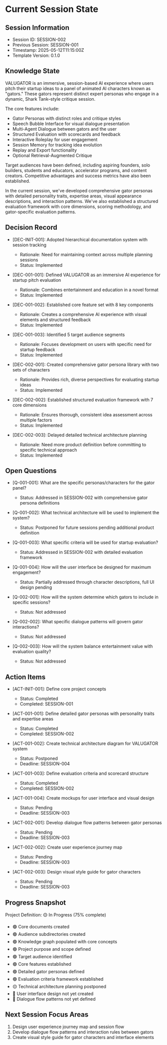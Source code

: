 # Current Session State

## Session Information
- Session ID: SESSION-002
- Previous Session: SESSION-001
- Timestamp: 2025-05-12T11:15:00Z
- Template Version: 0.1.0

## Knowledge State
VALUGATOR is an immersive, session-based AI experience where users pitch their startup ideas to a panel of animated AI characters known as "gators." These gators represent distinct expert personas who engage in a dynamic, Shark Tank–style critique session.

The core features include:
- Gator Personas with distinct roles and critique styles
- Speech Bubble Interface for visual dialogue presentation
- Multi-Agent Dialogue between gators and the user
- Structured Evaluation with scorecards and feedback
- Interactive Roleplay for user engagement
- Session Memory for tracking idea evolution
- Replay and Export functionality
- Optional Retrieval-Augmented Critique

Target audiences have been defined, including aspiring founders, solo builders, students and educators, accelerator programs, and content creators. Competitive advantages and success metrics have also been established.

In the current session, we've developed comprehensive gator personas with detailed personality traits, expertise areas, visual appearance descriptions, and interaction patterns. We've also established a structured evaluation framework with core dimensions, scoring methodology, and gator-specific evaluation patterns.

## Decision Record
- [DEC-INIT-001]: Adopted hierarchical documentation system with session tracking
  - Rationale: Need for maintaining context across multiple planning sessions
  - Status: Implemented

- [DEC-001-001]: Defined VALUGATOR as an immersive AI experience for startup pitch evaluation
  - Rationale: Combines entertainment and education in a novel format
  - Status: Implemented

- [DEC-001-002]: Established core feature set with 8 key components
  - Rationale: Creates a comprehensive AI experience with visual elements and structured feedback
  - Status: Implemented

- [DEC-001-003]: Identified 5 target audience segments
  - Rationale: Focuses development on users with specific need for startup feedback
  - Status: Implemented

- [DEC-002-001]: Created comprehensive gator persona library with two sets of characters
  - Rationale: Provides rich, diverse perspectives for evaluating startup ideas
  - Status: Implemented

- [DEC-002-002]: Established structured evaluation framework with 7 core dimensions
  - Rationale: Ensures thorough, consistent idea assessment across multiple factors
  - Status: Implemented

- [DEC-002-003]: Delayed detailed technical architecture planning
  - Rationale: Need more product definition before committing to specific technical approach
  - Status: Implemented

## Open Questions
- [Q-001-001]: What are the specific personas/characters for the gator panel?
  - Status: Addressed in SESSION-002 with comprehensive gator persona definitions

- [Q-001-002]: What technical architecture will be used to implement the system?
  - Status: Postponed for future sessions pending additional product definition

- [Q-001-003]: What specific criteria will be used for startup evaluation?
  - Status: Addressed in SESSION-002 with detailed evaluation framework

- [Q-001-004]: How will the user interface be designed for maximum engagement?
  - Status: Partially addressed through character descriptions, full UI design pending

- [Q-002-001]: How will the system determine which gators to include in specific sessions?
  - Status: Not addressed

- [Q-002-002]: What specific dialogue patterns will govern gator interactions?
  - Status: Not addressed

- [Q-002-003]: How will the system balance entertainment value with evaluation quality?
  - Status: Not addressed

## Action Items
- [ACT-INIT-001]: Define core project concepts
  - Status: Completed
  - Completed: SESSION-001

- [ACT-001-001]: Define detailed gator personas with personality traits and expertise areas
  - Status: Completed
  - Completed: SESSION-002

- [ACT-001-002]: Create technical architecture diagram for VALUGATOR system
  - Status: Postponed
  - Deadline: SESSION-004

- [ACT-001-003]: Define evaluation criteria and scorecard structure
  - Status: Completed
  - Completed: SESSION-002

- [ACT-001-004]: Create mockups for user interface and visual design
  - Status: Pending
  - Deadline: SESSION-003

- [ACT-002-001]: Develop dialogue flow patterns between gator personas
  - Status: Pending
  - Deadline: SESSION-003

- [ACT-002-002]: Create user experience journey map
  - Status: Pending
  - Deadline: SESSION-003

- [ACT-002-003]: Design visual style guide for gator characters
  - Status: Pending
  - Deadline: SESSION-003

## Progress Snapshot
Project Definition: 🟡 In Progress (75% complete)
- 🟢 Core documents created
- 🟢 Audience subdirectories created
- 🟢 Knowledge graph populated with core concepts
- 🟢 Project purpose and scope defined
- 🟢 Target audience identified
- 🟢 Core features established
- 🟢 Detailed gator personas defined
- 🟢 Evaluation criteria framework established
- 🟡 Technical architecture planning postponed
- 🔴 User interface design not yet created
- 🔴 Dialogue flow patterns not yet defined

## Next Session Focus Areas
1. Design user experience journey map and session flow
2. Develop dialogue flow patterns and interaction rules between gators
3. Create visual style guide for gator characters and interface elements
